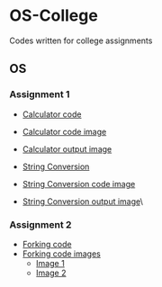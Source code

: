 # OS-College



Codes written for college assignments


## OS

### Assignment 1

- [Calculator code](https://github.com/Rushour0/College/blob/main/OS/Code/1-calculator.sh)
- [Calculator code image](https://github.com/Rushour0/College/blob/main/OS/Images/1-calculator-code-image.jpeg)
- [Calculator output image](https://github.com/Rushour0/College/blob/main/OS/Images/1-calculator-output-image.jpeg)




- [String Conversion](https://github.com/Rushour0/College/blob/main/OS/Code/1-string.sh)
- [String Conversion code image](https://github.com/Rushour0/College/blob/main/OS/Images/1-string-code-image.jpeg)
- [String Conversion output image](https://github.com/Rushour0/College/blob/main/OS/Images/1-string-output-image.jpeg)\


### Assignment 2

- [Forking code]()
- [Forking code images]()
  - [Image 1]()
  - [Image 2]()
